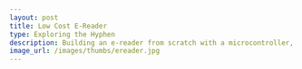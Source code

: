 ```yaml
---
layout: post
title: Low Cost E-Reader
type: Exploring the Hyphen
description: Building an e-reader from scratch with a microcontroller, LCD screen, SD card, and some batteries in an attempt to make reading as accessible as possible. Many books are already in the public domain, particularly the classics, and so all that is needed is a means to read them.
image_url: /images/thumbs/ereader.jpg
---
```

